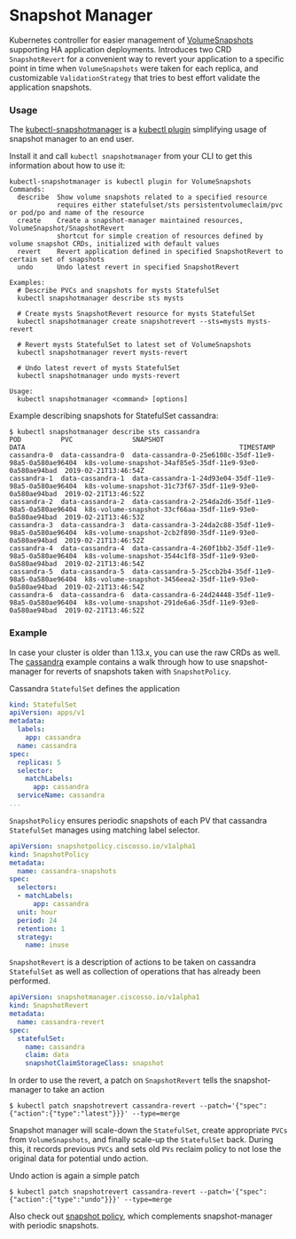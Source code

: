Snapshot Manager
=

Kubernetes controller for easier management of [VolumeSnapshots](https://kubernetes.io/docs/concepts/storage/volume-snapshots/)
supporting HA application deployments. Introduces two CRD `SnapshotRevert` for 
a convenient way to revert your application to a specific point in time when 
`VolumeSnapshots` were taken for each replica, and customizable `ValidationStrategy` 
that tries to best effort validate the application snapshots.

### Usage
The [kubectl-snapshotmanager](https://github.com/cisco-sso/snapshot-manager/blob/master/tools/kubectl-snapshotmanager) is a [kubectl plugin](https://kubernetes.io/docs/tasks/extend-kubectl/kubectl-plugins/) simplifying usage of snapshot manager to an end user.

Install it and call `kubectl snapshotmanager` from your CLI to get this information about how to use it:
```
kubectl-snapshotmanager is kubectl plugin for VolumeSnapshots
Commands:
  describe  Show volume snapshots related to a specified resource
            requires either statefulset/sts persistentvolumeclaim/pvc or pod/po and name of the resource
  create    Create a snapshot-manager maintained resources, VolumeSnapshot/SnapshotRevert
            shortcut for simple creation of resources defined by volume snapshot CRDs, initialized with default values
  revert    Revert application defined in specified SnapshotRevert to certain set of snapshots
  undo      Undo latest revert in specified SnapshotRevert

Examples:
  # Describe PVCs and snapshots for mysts StatefulSet
  kubectl snapshotmanager describe sts mysts

  # Create mysts SnapshotRevert resource for mysts StatefulSet
  kubectl snapshotmanager create snapshotrevert --sts=mysts mysts-revert

  # Revert mysts StatefulSet to latest set of VolumeSnapshots
  kubectl snapshotmanager revert mysts-revert

  # Undo latest revert of mysts StatefulSet
  kubectl snapshotmanager undo mysts-revert

Usage:
  kubectl snapshotmanager <command> [options]
```

Example describing snapshots for StatefulSet cassandra:
```
$ kubectl snapshotmanager describe sts cassandra
POD          PVC               SNAPSHOT                                               DATA                                                      TIMESTAMP
cassandra-0  data-cassandra-0  data-cassandra-0-25e6108c-35df-11e9-98a5-0a580ae96404  k8s-volume-snapshot-34af85e5-35df-11e9-93e0-0a580ae94bad  2019-02-21T13:46:54Z
cassandra-1  data-cassandra-1  data-cassandra-1-24d93e04-35df-11e9-98a5-0a580ae96404  k8s-volume-snapshot-31c73f67-35df-11e9-93e0-0a580ae94bad  2019-02-21T13:46:52Z
cassandra-2  data-cassandra-2  data-cassandra-2-254da2d6-35df-11e9-98a5-0a580ae96404  k8s-volume-snapshot-33cf66aa-35df-11e9-93e0-0a580ae94bad  2019-02-21T13:46:53Z
cassandra-3  data-cassandra-3  data-cassandra-3-24da2c88-35df-11e9-98a5-0a580ae96404  k8s-volume-snapshot-2cb2f890-35df-11e9-93e0-0a580ae94bad  2019-02-21T13:46:52Z
cassandra-4  data-cassandra-4  data-cassandra-4-260f1bb2-35df-11e9-98a5-0a580ae96404  k8s-volume-snapshot-3544c1f8-35df-11e9-93e0-0a580ae94bad  2019-02-21T13:46:54Z
cassandra-5  data-cassandra-5  data-cassandra-5-25ccb2b4-35df-11e9-98a5-0a580ae96404  k8s-volume-snapshot-3456eea2-35df-11e9-93e0-0a580ae94bad  2019-02-21T13:46:54Z
cassandra-6  data-cassandra-6  data-cassandra-6-24d24448-35df-11e9-98a5-0a580ae96404  k8s-volume-snapshot-291de6a6-35df-11e9-93e0-0a580ae94bad  2019-02-21T13:46:52Z
```

### Example
In case your cluster is older than 1.13.x, you can use the raw CRDs as well.
The [cassandra](/tests/cassandra/deployment/) example contains a walk through 
how to use snapshot-manager for reverts of snapshots taken with `SnapshotPolicy`.

Cassandra `StatefulSet` defines the application
```yaml
kind: StatefulSet
apiVersion: apps/v1
metadata:
  labels:
    app: cassandra
  name: cassandra
spec:
  replicas: 5
  selector:
    matchLabels:
      app: cassandra
  serviceName: cassandra
...
```

`SnapshotPolicy` ensures periodic snapshots of each PV that cassandra `StatefulSet` manages using matching label selector.
```yaml
apiVersion: snapshotpolicy.ciscosso.io/v1alpha1
kind: SnapshotPolicy
metadata:
  name: cassandra-snapshots
spec:
  selectors:
  - matchLabels:
      app: cassandra
  unit: hour
  period: 24
  retention: 1
  strategy:
    name: inuse
```

`SnapshotRevert` is a description of actions to be taken on cassandra `StatefulSet`
as well as collection of operations that has already been performed.
```yaml
apiVersion: snapshotmanager.ciscosso.io/v1alpha1
kind: SnapshotRevert 
metadata:
  name: cassandra-revert
spec:
  statefulSet:
    name: cassandra
    claim: data
    snapshotClaimStorageClass: snapshot
```

In order to use the revert, a patch on `SnapshotRevert` tells the snapshot-manager
to take an action
```
$ kubectl patch snapshotrevert cassandra-revert --patch='{"spec":{"action":{"type":"latest"}}}' --type=merge
```

Snapshot manager will scale-down the `StatefulSet`, create appropriate `PVCs` from 
`VolumeSnapshots`, and finally scale-up the `StatefulSet` back. During this, it records
previous `PVCs` and sets old `PVs` reclaim policy to not lose the original data for
potential undo action.

Undo action is again a simple patch
```
$ kubectl patch snapshotrevert cassandra-revert --patch='{"spec":{"action":{"type":"undo"}}}' --type=merge
```

Also check out [snapshot policy](https://github.com/cisco-sso/snapshotpolicy/),
which complements snapshot-manager with periodic snapshots.
